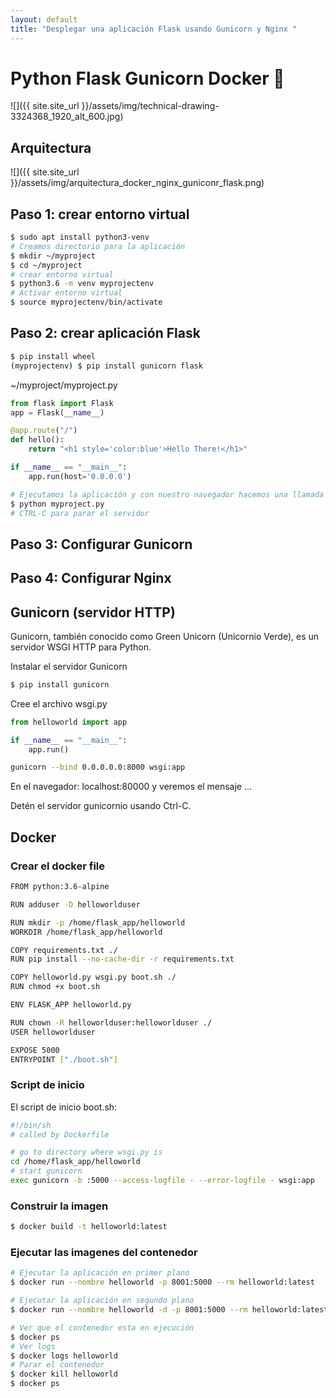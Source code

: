 ```yaml
---
layout: default
title: "Desplegar una aplicación Flask usando Gunicorn y Nginx "
---
```


# Python Flask Gunicorn Docker :snake:

![]({{ site.site_url }}/assets/img/technical-drawing-3324368_1920_alt_600.jpg)

## Arquitectura

![]({{ site.site_url }}/assets/img/arquitectura_docker_nginx_guniconr_flask.png)

## Paso 1: crear entorno virtual 

```sh
$ sudo apt install python3-venv
# Creamos directorio para la aplicación
$ mkdir ~/myproject
$ cd ~/myproject
# crear entorno virtual
$ python3.6 -m venv myprojectenv
# Activar entorno virtual
$ source myprojectenv/bin/activate
```

## Paso 2: crear aplicación Flask


```sh
$ pip install wheel
(myprojectenv) $ pip install gunicorn flask
```
~/myproject/myproject.py

```py
from flask import Flask
app = Flask(__name__)

@app.route("/")
def hello():
    return "<h1 style='color:blue'>Hello There!</h1>"

if __name__ == "__main__":
    app.run(host='0.0.0.0')
```

```sh
# Ejecutamos la aplicación y con nuestro navegador hacemos una llamada
$ python myproject.py
# CTRL-C para parar el servidor
```



## Paso 3: Configurar Gunicorn

## Paso 4: Configurar Nginx



## Gunicorn (servidor HTTP)
Gunicorn, también conocido como Green Unicorn (Unicornio Verde), es un servidor WSGI HTTP para Python.

Instalar el servidor Gunicorn

```sh
$ pip install gunicorn
```

Cree el archivo wsgi.py

```py
from helloworld import app

if __name__ == "__main__":
    app.run()
```

```sh
gunicorn --bind 0.0.0.0.0:8000 wsgi:app
```

En el navegador: localhost:80000 y veremos el mensaje ...

Detén el servidor gunicornio usando Ctrl-C.

## Docker

### Crear el docker file

```sh
FROM python:3.6-alpine

RUN adduser -D helloworlduser

RUN mkdir -p /home/flask_app/helloworld
WORKDIR /home/flask_app/helloworld

COPY requirements.txt ./
RUN pip install --no-cache-dir -r requirements.txt

COPY helloworld.py wsgi.py boot.sh ./
RUN chmod +x boot.sh

ENV FLASK_APP helloworld.py

RUN chown -R helloworlduser:helloworlduser ./
USER helloworlduser

EXPOSE 5000
ENTRYPOINT ["./boot.sh"]
```

### Script de inicio

El script de inicio boot.sh:

```sh
#!/bin/sh
# called by Dockerfile

# go to directory where wsgi.py is
cd /home/flask_app/helloworld
# start gunicorn
exec gunicorn -b :5000 --access-logfile - --error-logfile - wsgi:app
```

### Construir la imagen

```sh
$ docker build -t helloworld:latest
```

### Ejecutar las imagenes del contenedor

```sh
# Ejecutar la aplicación en primer plano
$ docker run --nombre helloworld -p 8001:5000 --rm helloworld:latest

# Ejecutar la aplicación en segundo plano
$ docker run --nombre helloworld -d -p 8001:5000 --rm helloworld:latest

# Ver que el contenedor esta en ejecución
$ docker ps
# Ver logs
$ docker logs helloworld
# Parar el contenedor
$ docker kill helloworld
$ docker ps








 
 
